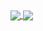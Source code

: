 
<a href="https://github.com/anuraghazra/github-readme-stats">
  <img align="center" src="https://github-readme-stats.vercel.app/api?username=zhangzhang2024&count_private=true&show_icons=true&hide=issues,contribs"/>
</a>

<a href="https://github.com/anuraghazra/convoychat">
  <img align="center" src="https://github-readme-stats.vercel.app/api/top-langs/?username=zhangzhang2024&layout=compact&repo=Roadside-Lidar-Perception"/>
</a>

